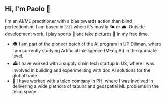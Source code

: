 ## Hi, I'm Paolo 👋

I'm an AI/ML practitioner with a bias towards action than blind perfectionism. I am based in 🇵🇭 where it's mostly 🌤️ or 🌧️. Outside development work, I play sports 🎾 and take pictures 📸 in my free time.

- 🎓 I am part of the pioneer batch of the AI program in UP Diliman, where I am currently studying Artificial Intelligence (MEng AI) in the graduate level.
- ⛴️ I have worked with a supply chain tech startup in US, where I was involved in building and experimenting with doc AI solutions for the global trade.
- 📡 I have worked with a telco company in PH, where I was involved in delivering a wide plethora of tabular and geospatial ML problems in the telco space.

<!--
**jpacil0/jpacil0** is a ✨ _special_ ✨ repository because its `README.md` (this file) appears on your GitHub profile.

Here are some ideas to get you started:

- 🔭 I’m currently working on ...
- 🌱 I’m currently learning ...
- 👯 I’m looking to collaborate on ...
- 🤔 I’m looking for help with ...
- 💬 Ask me about ...
- 📫 How to reach me: ...
- 😄 Pronouns: ...
- ⚡ Fun fact: ...
-->

